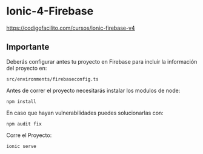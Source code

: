 # Ionic-4-Firebase
https://codigofacilito.com/cursos/ionic-firebase-v4

## Importante
Deberás configurar antes tu proyecto en Firebase para incluir la información del proyecto en:
```
src/environments/firebaseconfig.ts
```

Antes de correr el proyecto necesitarás instalar los modulos de node:
```
npm install
```

En caso que hayan vulnerabilidades puedes solucionarlas con:
```
npm audit fix
```

Corre el Proyecto:
```
ionic serve
```
